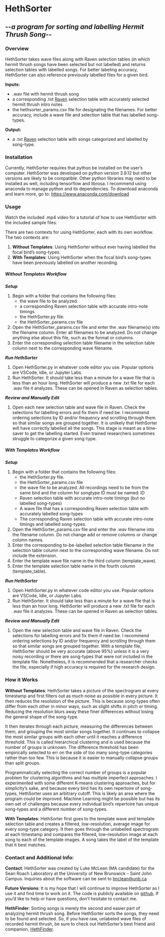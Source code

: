 # HethSorter
## --_a program for sorting and labelling Hermit Thrush Song_--

### Overview

HethSorter takes wave files along with Raven selection tables (in which hermit thrush songs have been selected but not labelled) and returns selection tables with labelled songs. For better labeling accuracy, HethSorter can also reference previously labelled files for a given bird.
	
**Inputs:**
 - .wav file with hermit thrush song
 - a corresponding .txt [Raven] selection table with accurately selected hermit thrush intro notes
 - the hethsorter_params.csv file for designating the filenames. For better accuracy, include a wave file and selection table that has labelled song-types.

**Output:**
 - a .txt [Raven] selection table with songs categorized and labelled by song-type.

### Installation

Currently, HethSorter requires that python be installed on the user’s computer. HethSorter was developed on python version 3.9.12 but other versions are likely to be compatible. Other python libraries may need to be installed as well, including tensorflow and librosa. I recommend using anaconda to manage python and its dependencies. To download anaconda and learn more, go to: https://www.anaconda.com/download

### Usage

Watch the included .mp4 video for a tutorial of how to use HethSorter with the included sample files.

There are two contexts for using HethSorter, each with its own workflow. The two contexts are:
1)	**Without Templates**: Using HethSorter without ever having labelled the focal bird’s song-types.
2)	**With Templates**: Using HethSorter when the focal bird’s song-types have been previously labelled on another recording.

##### Without Templates Workflow
**_Setup_**
1.	Begin with a folder that contains the following files:
    * the wave file to be analyzed.
    * a corresponding Raven selection table with accurate intro-note timings
    * the HethSorter.py file.
    * the HethSorter_params.csv file
2.	Open the HethSorter_params.csv file and enter the .wav filename(s) into the filename column. Enter all filenames to be analyzed. Do not change anything else about this file, such as the format or columns.
3.	Enter the corresponding selection table filename in the selection table column next to the corresponding wave filename.

**_Run HethSorter_**
1. Open HethSorter.py in whatever code editor you use. Popular options are VSCode, Idle, or Jupyter Labs.
2. Run HethSorter. It should take less than a minute for a wave file that is less than an hour long. HethSorter will produce a new .txt file for each .wav file it analyzes. These can be opened in Raven as selection tables.

**_Review and Manually Edit_**
1. Open each new selection table and wave file in Raven. Check the selections for labelling errors and fix them if need be. I recommend ordering selections by ID and/or frequency and scrolling through them so that similar songs are grouped together. It is unlikely that HethSorter will have correctly labelled all the songs. This stage is meant as a time-saver to get the labelling started. Even trained researchers sometimes struggle to categorize a given song-type.

##### With Templates Workflow
**_Setup_**
1.	Begin with a folder that contains the following files:
    * the HethSorter.py file.
    * the HethSorter_params.csv file
    * the wave file to be analyzed. All recordings need to be from the same bird and the column for songtype ID must be named: ID
    * Raven selection table with accurate intro-note timings (but no labelled song-types)
    * A wave file that has a corresponding Raven selection table with accurately labelled song-types
    * The corresponding Raven selection table with accurate intro-note timings and labelled song-types.
2.	Open the HethSorter_params.csv file and enter the .wav filename into the filename column. Do not change add or remove columns or change column names.
3.	Enter the corresponding to-be-labelled selection table filename in the selection table column next to the corresponding wave filename. Do not include the extension.
4.	Enter the template wave file name in the third column (template_wave).
5.	Enter the template selection table name in the fourth column (template_table). 

**_Run HethSorter_**
1.	Open HethSorter.py in whatever code editor you use. Popular options are VSCode, Idle, or Jupyter Labs.
2.	Run HethSorter. It should take less than a minute for a wave file that is less than an hour long. HethSorter will produce a new .txt file for each .wav file it analyzes. These can be opened in Raven as selection tables.

**_Review and Manually Edit_**
1.	Open the new selection table and wave file in Raven. Check the selections for labelling errors and fix them if need be. I recommend ordering selections by ID and/or frequency and scrolling through them so that similar songs are grouped together. With a template file, HethSorter should be very accurate (above 95%) unless it is a very noisy recording or there are song-types that were not included in the template file. Nonetheless, it is recommended that a researcher checks the file, especially if high accuracy is required for the research design.

### How it Works
**Without Templates**: HethSorter takes a picture of the spectrogram at every timestamp and first filters out as much noise as possible in every picture. It then reduces the resolution of the picture. This is because song-types often differ from each other in minor ways, such as slight shifts in pitch or timing. Reducing the resolution blurs away these finer differences without losing the general shape of the song-type.

It then iterates through each picture, measuring the differences between them, and grouping the most similar songs together. It continues to collapse the most similar groups with each other until it reaches a difference threshold. This is called hierarchical clustering and is used because the number of groups is unknown. The difference threshold has been empirically selected to err on the side of too many song-type categories rather than too few. This is because it is easier to manually collapse groups than split groups.

Programmatically selecting the correct number of groups is a popular problem for clustering algorithms and has multiple imperfect approaches. I experimented with some different K-means clustering approaches, but for simplicity’s sake, and because every bird has its own repertoire of song-types, HethSorter uses an arbitrary cutoff. This is likely an area where the program could be improved. Machine Learning might be possible but has its own set of challenges because every individual bird’s repertoire has unique song-types and a different number of song-types.

**With Templates**: HethSorter first goes to the template wave and template selection table and creates a filtered, low-resolution, average image for every song-type category. It then goes through the unlabelled spectrogram at each timestamp and compares the filtered, low-resolution image at each song to each of the template images. A song takes the label of the template that it best matches.

### Contact and Additional Info:

**Contact**: HethSorter was created by Luke McLean (MA candidate) for the Sean Roach Laboratory at the University of New Brunswick – Saint John Campus. Inquiries about the software can be sent to lmclean@unb.ca 

**Future Versions**: It is my hope that I will continue to improve HethSorter as I use it and find time to work on it. The code is publicly available on [github]. If you’d like to help or have questions, don’t hesitate to contact me.

**HethFinder**:  Sorting songs is merely the second and easier part of analyzing hermit thrush song. Before HethSorter sorts the songs, they need to be found and selected. So, if you have raw, unlabeled wave files of recorded hermit thrush, be sure to check out HethSorter’s best friend and companion, [HethFinder].

[Raven]: https://www.ravensoundsoftware.com/software/raven-pro/
[github]: https://github.com/Struckhour/hethsorter
[HethFinder]: https://github.com/Struckhour/hethfinder
